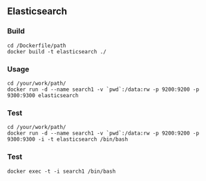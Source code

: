 ## Elasticsearch

### Build

```
cd /Dockerfile/path
docker build -t elasticsearch ./
```

### Usage 

```
cd /your/work/path/
docker run -d --name search1 -v `pwd`:/data:rw -p 9200:9200 -p 9300:9300 elasticsearch
```

### Test

```
cd /your/work/path/
docker run -d --name search1 -v `pwd`:/data:rw -p 9200:9200 -p 9300:9300 -i -t elasticsearch /bin/bash
```

### Test

```
docker exec -t -i search1 /bin/bash
```